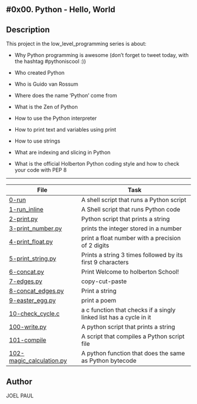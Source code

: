 #0x00. Python - Hello, World
---
## Description

This project in the low_level_programming series is about:

* Why Python programming is awesome (don’t forget to tweet today, with the hashtag #pythoniscool :))

* Who created Python

* Who is Guido van Rossum

* Where does the name ‘Python’ come from

* What is the Zen of Python

* How to use the Python interpreter

* How to print text and variables using print

* How to use strings

* What are indexing and slicing in Python

* What is the official Holberton Python coding style and how to check your code with PEP 8

---
File|Task
---|---
[0-run ](./0-run ) | A shell script that runs a Python script
[1-run_inline ](./1-run_inline ) | A Shell script that runs Python code
[2-print.py ](./2-print.py ) | Python script that prints a string
[3-print_number.py ](./3-print_number.py ) | prints the integer stored in a number
[4-print_float.py ](./4-print_float.py ) | print a float number with a precision of 2 digits
[5-print_string.py ](./5-print_string.py ) | Prints a string 3 times followed by its first 9 characters
[6-concat.py ](./6-concat.py ) | Print Welcome to holberton School!
[7-edges.py ](./7-edges.py ) | copy-cut-paste
[8-concat_edges.py ](./8-concat_edges.py ) | Print a string
[9-easter_egg.py ](./9-easter_egg.py ) | print a poem
[10-check_cycle.c ](./10-check_cycle.c ) | a c function that checks if a singly linked list has a cycle in it
[100-write.py ](./100-write.py ) | A python script that prints a string
[101-compile ](./101-compile ) | A script that compiles a Python script file
[102-magic_calculation.py ](./102-magic_calculation.py ) | A python function that does the same as Python bytecode

## Author
 JOEL PAUL

